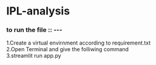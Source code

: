 ﻿# IPL-analysis

### to run the file :: --- <br>
1.Create a virtual envirnment according to requirement.txt <br>
2.Open Terminal and give the folliwing command <br>
3.streamlit run app.py
